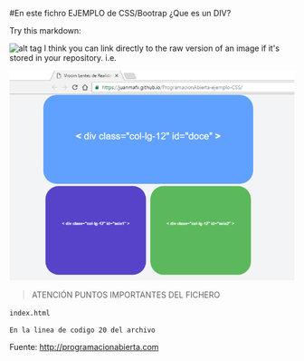 #En este fichro EJEMPLO de  CSS/Bootrap ¿Que es un DIV?

	
Try this markdown:

![alt tag](http://url/to/img.png)
I think you can link directly to the raw version of an image if it's stored in your repository. i.e.

![alt tag](que-es-un-div.bmp)




>ATENCIÓN  PUNTOS IMPORTANTES DEL FICHERO

`index.html`
```
En la linea de codigo 20 del archivo 
```


Fuente:
http://programacionabierta.com
